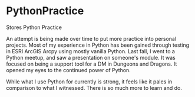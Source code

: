 # PythonPractice
 Stores Python Practice

An attempt is being made over time to put more practice into personal projects. Most of my experience in Python has been gained through testing in ESRI ArcGIS Arcpy using mostly vanilla Python. Last fall, I went to a Python meetup, and saw a presentation on someone's module. It was focused on being a support tool for a DM in Dungeons and Dragons. It opened my eyes to the continued power of Python. 

While what I use Python for currently is strong, it feels like it pales in comparison to what I witnessed. There is so much more to learn and do.

